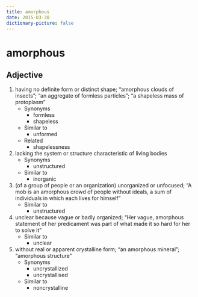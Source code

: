 ```yaml
---
title: amorphous
date: 2015-03-30
dictionary-picture: false
---
```


# amorphous


## Adjective

1. having no definite form or distinct shape; “amorphous clouds of insects”; “an aggregate of formless particles”; “a shapeless mass of protoplasm”
	- Synonyms
		- formless
		- shapeless
	- Similar to
		- unformed
	- Related
		- shapelessness
2. lacking the system or structure characteristic of living bodies
	- Synonyms
		- unstructured
	- Similar to
		- inorganic
3. (of a group of people or an organization) unorganized or unfocused; “A mob is an amorphous crowd of people without ideals, a sum of individuals in which each lives for himself”
	- Similar to
		- unstructured
4. unclear because vague or badly organized; “Her vague, amorphous statement of her predicament was part of what made it so hard for her to solve it”
	- Similar to
		- unclear
5. without real or apparent crystalline form; “an amorphous mineral”; “amorphous structure”
	- Synonyms
		- uncrystallized
		- uncrystallised
	- Similar to
		- noncrystalline